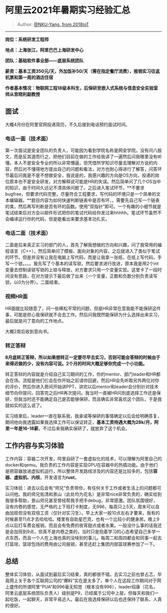 # 阿里云2021年暑期实习经验汇总

> Author: [@NKU-Yang, from 2018IoT](https://github.com/NKU-Yang)

---

**岗位：系统研发工程师**

**地点：上海张江，阿里巴巴上海研发中心**

**团队：基础软件事业部——底层系统团队**

**薪资：基本工资350元/天，外加饭补50/天（需在指定餐厅消费），报销实习往返机票和第一周的酒店住宿**

**作者基本情况：物联网工程18级本科生，后保研至嵌入式系统与信息安全实验室师从宫晓利副教授**

## 面试

大概4月份在阿里官网投递简历，不久后接到电话预约面试时间。

### 电话一面（技术面）

第一次面试是安全团队的负责人，可能因为看到学院名称是网安学院。没有问八股文，而是反其道而行之，把他们目前在做的工作给我讲了一遍然后问我哪里没有听懂。本人不是安全专业的所以非常懵逼，但凭借所学知识尽量去理解对方说的内容，然后对不懂得地方提出自己的问题和看法，对方也耐心得进行了解答，问答环节最后问我是不是不想做安全，我说是的，我感兴趣的方向是OS方向，投递的岗位原本也不是安全研发，对方解释说可能是HR的失误。然后简单问了几个OS当中的知识，由于时间久远记不清具体问题了。之后进入笔试环节，**不要求bugfree，但要求代码完整，尽量符合工程要求，写代码的环境只是一个简单的文本编辑器。**题目内容为如何快速判断链表中是否有环，，需要先自己写一个链表的类，然后再写判断是否有环的函数。使用“双指针”即可。一个有趣的小细节就是笔试结束后对方会以邮件形式把你的笔试代码给你发过来hhhhh。笔试环节虽然不会编译运行你的代码，但是能看出来要求基本功扎实。

### 电话二面（技术面）

二面是后来真正实习的部门的人，首先了解我想做的方向和兴趣，问了我常用的编程语言（C++），然后简单问了模板、面向对象的内容，之后就进入了类似于笔试的环节。但是并没有让我在电脑上写代码，而是让我拿一张纸，在纸上写代码，手写一个锁。。。。我先写了个基本的读写锁，然后要求进行改进，原本我是用2个int变量去控制读锁写锁的上锁与释放，对方要求只用一个变量实现。这里卡了一段时间没有思路，在对方提示下最后做了出来（一个变量，正数和负数分别负责读写锁，以0为分界）。二面结束。

### 视频HR面

HR面就比较随意了，问一些稀松平常的问题，但是HR非常在意我能不能保研这件事，可能是担心我保研就不会去工作。然后问我既然能保研为什么选择出来实习，最后就是问了意向的工作地点。

大概2周后收到意向书。

### 转正答辩

**8月底转正答辩，所以如果想转正一定要尽早去实习，否则可能会答辩的时候由于来得迟做的少，没有内容可说。2个月的时间大概足够你完成一个小功能。**

转正答辩的内容就是介绍自己实习期间的工作，你的mentor、部门leader和HR都会在场。流程是他们仨会在你开始之前请你回避，然后HR会先听取另外两位对你的评价，然后你进入房间开始讲PPT，讲完以后mentor和leader会分别针对技术细节向你提问，回答完之后HR再次提问。我当时一直被HR问到底选择工作还是保研，但我当时还不能确定自己是否能够保研，而且确实非常喜欢这个团队，于是我就如实的这么说了。

实习结束后，leader一直在联系我，我承诺等保研的事情确定以后会给明确答复，期间他向我透露如果我选择工作可以保证转正，**基本工资待遇大概为28k/月，阿里一年是16-18薪**。不过后来我确实保研了，就放弃了这个机会。

## 工作内容与实习体验

工作内容：容器二次开发，阿里自研了一套虚拟化的技术，可以理解为阿里自己的docker和qemu。我负责的工作内容是实现GPU在容器中的热插功能。由于他们是把容器放进虚拟机运行，所以整体开发路线涉及的内容还是比较多的，包括**容器、虚拟机、内核**，开发语言为**rust**。

实习体验：进去以后会有“师兄”负责带你，有任何关于工作或者生活上的问题都可以问他。我的师兄佑清和景山（此处均为花名）是非常nice非常负责的，确实给到我很多帮助，景山师兄甚至曾经帮我手把手debug，非常感激。团队氛围很好，没有内卷的感觉，无严格的上下班打卡制度，无996，每周只上5天，周末可以自由加班但没有双倍工资（仅针对实习生）。早上大家一般10点左右才要来，我有的时候甚至11点才去哈哈哈。楼里有自助星巴克，也有一个比较小的健身房。晚上9点以后打车费会报销，而且会有免费的夜宵甜点或者水果。一般没什么事的话我还是会加班到9点，但真不是内卷之类的，当时只是抱着学习的心态希望自己多学一点东西，而且一个人在上海也真的没啥别的事儿。每周二和周四都会和同事一起去打篮球，篮球包场的费用由公司报销，甚至还赶上集团内部篮球赛参加了一下。

## 总结

整体实习体验，从面试到最后实习结束，真的都很不错。去实习之前也曾忐忑，毕竟网上关于各个互联网公司的“爆料”实在是太多了，单个人在这段工作期间对于网上盛传的所谓阿里“PUA”和996毫无知觉（根本没有996），leader绍康（花名，阿里云底层系统团队负责人）级别是P9，已经属于公司中上层，但每天和我们一起吃饭，一起聊天，非常平易近人。最后在我选择保研以后也还保持了联系，人真的很好。